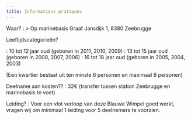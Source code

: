```yaml
---
title: Informations pratiques
---
```

Waar?
: > Op marinebasis Graaf Jansdijk 1, 8380 Zeebrugge

Leeftijdscategorieën?

: 10 tot 12 jaar oud (geboren in 2011, 2010, 2009)
: 13 tot 15 jaar oud (geboren in 2008, 2007, 2006)
: 16 tot 18 jaar oud (geboren in 2005, 2004, 2003)

(Een kwartier bestaat uit ten minste 6 personen en maximaal 8 personen)

Deelname aan kosten??
: 32€ (transfer tussen station Zeebrugge en marinebasis te voet)

Leiding?
: Voor een vlot verloop van deze Blauwe Wimpel goed werkt,
  vragen wij om minimaal 1 leiding voor 5 deelnemers te voorzien.
